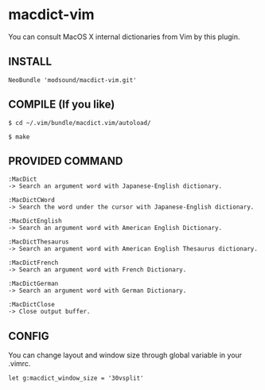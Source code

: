 macdict-vim
===========

You can consult MacOS X internal dictionaries from Vim by this plugin.

## INSTALL
```
NeoBundle 'modsound/macdict-vim.git'
```

## COMPILE (If you like)
```
$ cd ~/.vim/bundle/macdict.vim/autoload/
```
```
$ make
```

## PROVIDED COMMAND

```
:MacDict
-> Search an argument word with Japanese-English dictionary.
```

```
:MacDictCWord
-> Search the word under the cursor with Japanese-English dictionary.
```

```
:MacDictEnglish
-> Search an argument word with American English Dictionary.
```

```
:MacDictThesaurus
-> Search an argument word with American English Thesaurus dictionary.
```

```
:MacDictFrench
-> Search an argument word with French Dictionary.
```

```
:MacDictGerman
-> Search an argument word with German Dictionary.
```

```
:MacDictClose
-> Close output buffer.
```

## CONFIG
You can change layout and window size through global variable in your .vimrc.
```
let g:macdict_window_size = '30vsplit'
```
